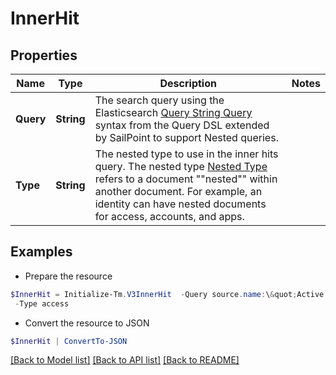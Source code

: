 # InnerHit
## Properties

Name | Type | Description | Notes
------------ | ------------- | ------------- | -------------
**Query** | **String** | The search query using the Elasticsearch [Query String Query](https://www.elastic.co/guide/en/elasticsearch/reference/5.2/query-dsl-query-string-query.html#query-string) syntax from the Query DSL extended by SailPoint to support Nested queries. | 
**Type** | **String** | The nested type to use in the inner hits query.  The nested type [Nested Type](https://www.elastic.co/guide/en/elasticsearch/reference/current/nested.html) refers to a document &quot;&quot;nested&quot;&quot; within another document. For example, an identity can have nested documents for access, accounts, and apps. | 

## Examples

- Prepare the resource
```powershell
$InnerHit = Initialize-Tm.V3InnerHit  -Query source.name:\&quot;Active Directory\&quot; `
 -Type access
```

- Convert the resource to JSON
```powershell
$InnerHit | ConvertTo-JSON
```

[[Back to Model list]](../README.md#documentation-for-models) [[Back to API list]](../README.md#documentation-for-api-endpoints) [[Back to README]](../README.md)


